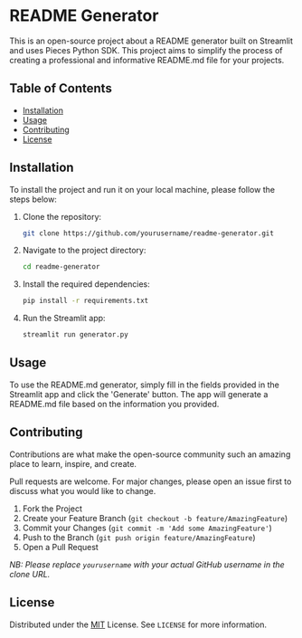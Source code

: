 # README Generator

This is an open-source project about a README generator built on Streamlit and uses Pieces Python SDK. This project aims to simplify the process of creating a professional and informative README.md file for your projects.

## Table of Contents

- [Installation](#installation)
- [Usage](#usage)
- [Contributing](#contributing)
- [License](#license)

## Installation

To install the project and run it on your local machine, please follow the steps below:

1. Clone the repository:
    ```bash
    git clone https://github.com/yourusername/readme-generator.git
    ```

2. Navigate to the project directory:
    ```bash
    cd readme-generator
    ```

3. Install the required dependencies:
    ```bash
    pip install -r requirements.txt
    ```

4. Run the Streamlit app:
    ```bash
    streamlit run generator.py
    ```

## Usage

To use the README.md generator, simply fill in the fields provided in the Streamlit app and click the 'Generate' button. The app will generate a README.md file based on the information you provided.

## Contributing

Contributions are what make the open-source community such an amazing place to learn, inspire, and create. 

Pull requests are welcome. For major changes, please open an issue first to discuss what you would like to change. 

1. Fork the Project
2. Create your Feature Branch (`git checkout -b feature/AmazingFeature`)
3. Commit your Changes (`git commit -m 'Add some AmazingFeature'`)
4. Push to the Branch (`git push origin feature/AmazingFeature`)
5. Open a Pull Request

*NB: Please replace `yourusername` with your actual GitHub username in the clone URL.*

## License

Distributed under the [MIT](https://choosealicense.com/licenses/mit/) License. See `LICENSE` for more information.
